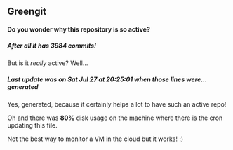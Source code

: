 ## Greengit

#### Do you wonder why this repository is so active?

##### After all it has 3984 commits!

But is it *really* active? Well...

##### Last update was on Sat Jul 27 at 20:25:01 when those lines were... generated

Yes, generated, because it certainly helps a lot to have such an active repo!

Oh and there was **80%** disk usage on the machine
where there is the cron updating this file.

Not the best way to monitor a VM in the cloud but it works! :)
